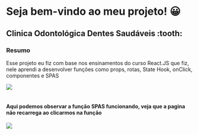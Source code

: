 # Seja bem-vindo ao meu projeto! :grinning:

<h2> Clinica Odontológica Dentes Saudáveis :tooth: </h2>

<h3> Resumo </h3>

<p> Esse projeto eu fiz com base nos ensinamentos do curso React.JS que fiz, nele aprendi a desenvolver funções como
    props, rotas, State Hook, onClick, componentes e SPAS </p>
    
<div>
  <img src="https://user-images.githubusercontent.com/97187822/173637282-2a83ba3d-6415-41bc-87e7-f9fcd9ba2e6a.gif" />
  </div>
  <br/>
<h4> Aqui podemos observar a função SPAS funcionando, veja que a pagina não recarrega ao clicarmos na função </h4>

<div>
  <img src="https://user-images.githubusercontent.com/97187822/173643245-d56d2e24-00bf-4da7-acf9-c0aaeae92d19.gif" />
  </div>
